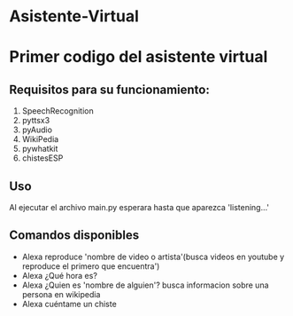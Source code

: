 # Asistente-Virtual
<h1>Primer codigo del asistente virtual</h1>
<h2>Requisitos para su funcionamiento:</h2>
<ol>
	<li>SpeechRecognition</li>
	<li>pyttsx3</li>
	<li>pyAudio</li>
	<li>WikiPedia</li>
	<li>pywhatkit</li>
	<li>chistesESP</li>
</ol>
<h2>Uso</h2>
<p>Al ejecutar el archivo main.py esperara hasta que aparezca 'listening...'</p>
<h2>Comandos disponibles</h2>
<ul>
	<li>Alexa reproduce 'nombre de video o artista'(busca videos en youtube y reproduce el primero que encuentra')</li>
	<li>Alexa ¿Qué hora es?</li>
	<li>Alexa ¿Quien es 'nombre de alguien'? busca informacion sobre una persona en wikipedia</li>
	<li>Alexa cuéntame un chiste
</li>
</ul>
